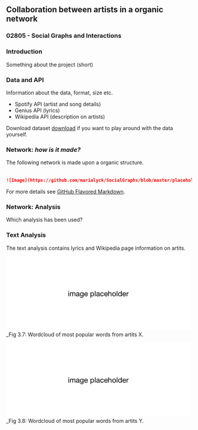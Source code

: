 ## Collaboration between artists in a organic network
### 02805 - Social Graphs and Interactions

### Introduction
Something about the project (short) 

### Data and API
Information about the data, format, size etc.

- Spotify API (artist and song details)
- Genius API (lyrics)
- Wikipedia API (description on artists)

Download dataset [download](https://github.com/marialyck/SocialGraphs/edit/master/index.md) if you want to play around with the data yourself.

### Network: _how is it made?_

The following network is made upon a organic structure.


```markdown

![Image](https://github.com/marialyck/SocialGraphs/blob/master/placeholder.png)

```

For more details see [GitHub Flavored Markdown](https://guides.github.com/features/mastering-markdown/).

### Network: Analysis
Which analysis has been used?


### Text Analysis
The text analysis contains lyrics and Wikipedia page information on artits.

![Image](https://github.com/marialyck/SocialGraphs/blob/master/placeholder.png)
_Fig 3.7: Wordcloud of most popular words from artits X.

![Image](https://github.com/marialyck/SocialGraphs/blob/master/placeholder.png)
_Fig 3.8: Wordcloud of most popular words from artits Y.


